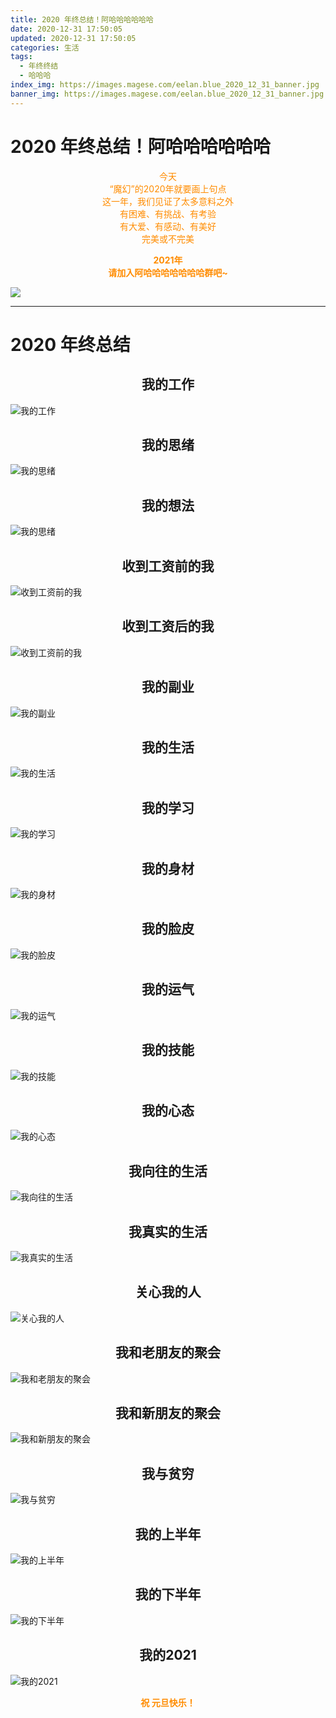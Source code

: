 ```yaml
---
title: 2020 年终总结！阿哈哈哈哈哈哈
date: 2020-12-31 17:50:05
updated: 2020-12-31 17:50:05
categories: 生活
tags:
  - 年终终结
  - 哈哈哈
index_img: https://images.magese.com/eelan.blue_2020_12_31_banner.jpg
banner_img: https://images.magese.com/eelan.blue_2020_12_31_banner.jpg
---
```


# 2020 年终总结！阿哈哈哈哈哈哈

<center><span style="color: #ff8c00">今天</span></center>
<center><span style="color: #ff8c00">“魔幻”的2020年就要画上句点</span></center>
<center><span style="color: #ff8c00">这一年，我们见证了太多意料之外</span></center>
<center><span style="color: #ff8c00">有困难、有挑战、有考验</span></center>
<center><span style="color: #ff8c00">有大爱、有感动、有美好</span></center>
<center><span style="color: #ff8c00">完美或不完美</span></center>


**<center><span style="color: #ff8c00">2021年</span></center>**
**<center><span style="color: #ff8c00">请加入阿哈哈哈哈哈哈哈群吧~</span></center>**

![](https://images.magese.com/eelan.blue_2020_12_31%20%281%29.jpg)

---

# 2020 年终总结

## <center>我的工作</center>
![我的工作](https://images.magese.com/eelan.blue_2020_12_31%20%282%29.jpg)


## <center>我的思绪</center>
![我的思绪](https://images.magese.com/eelan.blue_2020_12_31%20%283%29.jpg)


## <center>我的想法</center>
![我的思绪](https://images.magese.com/eelan.blue_2020_12_31%20%284%29.jpg)


## <center>收到工资前的我</center>
![收到工资前的我](https://images.magese.com/eelan.blue_2020_12_31%20%285%29.jpg)


## <center>收到工资后的我</center>
![收到工资前的我](https://images.magese.com/eelan.blue_2020_12_31%20%286%29.jpg)


## <center>我的副业</center>
![我的副业](https://images.magese.com/eelan.blue_2020_12_31%20%287%29.jpg)


## <center>我的生活</center>
![我的生活](https://images.magese.com/eelan.blue_2020_12_31%20%288%29.jpg)


## <center>我的学习</center>
![我的学习](https://images.magese.com/eelan.blue_2020_12_31%20%289%29.jpg)


## <center>我的身材</center>
![我的身材](https://images.magese.com/eelan.blue_2020_12_31%20%2810%29.jpg)


## <center>我的脸皮</center>
![我的脸皮](https://images.magese.com/eelan.blue_2020_12_31%20%2811%29.jpg)


## <center>我的运气</center>
![我的运气](https://images.magese.com/eelan.blue_2020_12_31%20%2812%29.jpg)


## <center>我的技能</center>
![我的技能](https://images.magese.com/eelan.blue_2020_12_31%20%2813%29.jpg)


## <center>我的心态</center>
![我的心态](https://images.magese.com/eelan.blue_2020_12_31%20%2814%29.jpg)


## <center>我向往的生活</center>
![我向往的生活](https://images.magese.com/eelan.blue_2020_12_31%20%2815%29.jpg)


## <center>我真实的生活</center>
![我真实的生活](https://images.magese.com/eelan.blue_2020_12_31%20%2816%29.jpg)


## <center>关心我的人</center>
![关心我的人](https://images.magese.com/eelan.blue_2020_12_31%20%2817%29.jpg)


## <center>我和老朋友的聚会</center>
![我和老朋友的聚会](https://images.magese.com/eelan.blue_2020_12_31%20%2818%29.jpg)


## <center>我和新朋友的聚会</center>
![我和新朋友的聚会](https://images.magese.com/eelan.blue_2020_12_31%20%2819%29.jpg)


## <center>我与贫穷</center>
![我与贫穷](https://images.magese.com/eelan.blue_2020_12_31%20%2820%29.jpg)


## <center>我的上半年</center>
![我的上半年](https://images.magese.com/eelan.blue_2020_12_31%20%2821%29.jpg)


## <center>我的下半年</center>
![我的下半年](https://images.magese.com/eelan.blue_2020_12_31%20%2822%29.jpg)


## <center>我的2021</center>
![我的2021](https://images.magese.com/eelan.blue_2020_12_31%20%2823%29.jpg)


**<center><span style="color: #ff8c00">祝 元旦快乐！</span></center>**


